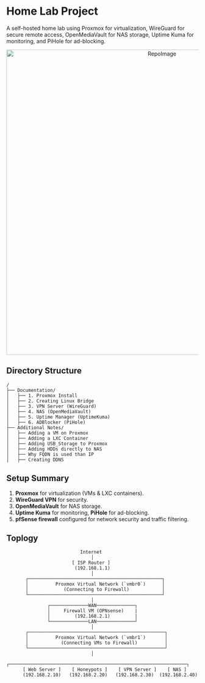 # Home Lab Project

A self-hosted home lab using Proxmox for virtualization, WireGuard for secure remote access, OpenMediaVault for NAS storage, Uptime Kuma for monitoring, and PiHole for ad-blocking.

<p align="center">
  <img width="800" alt="RepoImage" src="https://github.com/user-attachments/assets/75c1aa75-b374-4e37-85b6-15bea7e92aaf" />
</p>

## Directory Structure
```
/
├── Documentation/
│   ├── 1. Proxmox Install
│   ├── 2. Creating Linux Bridge
│   ├── 3. VPN Server (WireGuard)
│   ├── 4. NAS (OpenMediaVault)
│   ├── 5. Uptime Manager (UptimeKuma)
│   ├── 6. ADBlocker (PiHole)
├── Additional Notes/
│   ├── Adding a VM on Proxmox
│   ├── Adding a LXC Container
│   ├── Adding USB_Storage to Proxmox
│   ├── Adding HDDs directly to NAS
│   ├── Why FQDN is used than IP
│   ├── Creating DDNS
```

## Setup Summary
1. **Proxmox** for virtualization (VMs & LXC containers).
2. **WireGuard VPN** for security.
3. **OpenMediaVault** for NAS storage.
4. **Uptime Kuma** for monitoring, **PiHole** for ad-blocking.
5. **pfSense firewall** configured for network security and traffic filtering.

## Toplogy 
```
                           Internet
                               │
                        [ ISP Router ]
                         (192.168.1.1)
                               │
       ┌─────────────────────────────────────────────────┐
       │          Proxmox Virtual Network (`vmbr0`)      │
       │             (Connecting to Firewall)            │
       └─────────────────────────────────────────────────┘ 
                               │
               ┌──────────────WAN──────────────┐
               │     Firewall VM (OPNsense)    |
               │         (192.168.2.1)         |
               └──────────────LAN──────────────┘
                               │
       ┌──────────────────────────────────────────────────┐
       │          Proxmox Virtual Network (`vmbr1`)       │
       │            (Connecting VMs to Firewall)          │
       └──────────────────────────────────────────────────┘
                               │
    ┌─────────────────────────────────────────────────────────────────┐
      [ Web Server ]    [ Honeypots ]    [ VPN Server ]    [ NAS ]
      (192.168.2.10)   (192.168.2.20)   (192.168.2.30)  (192.168.2.40)

```
